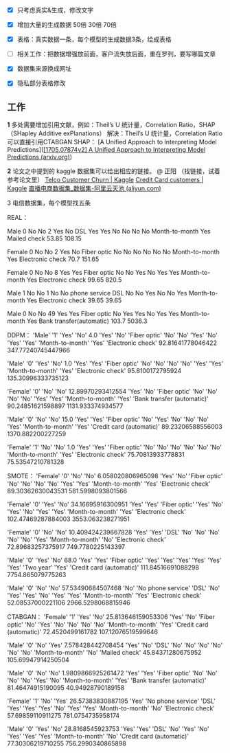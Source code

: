 - [x] 只考虑真实&生成，修改文字

- [x] 增加大量的生成数据  50倍 30倍 70倍

- [x] 表格：真实数据一条，每个模型的生成数据3条，绘成表格

- [ ] 相关工作：把数据增强放前面，客户流失放后面，重在罗列，要写哪篇文章
- [x] 数据集来源换成网址
- [x] 隐私部分表格修改





## 工作
**1** 多处需要增加引用文献，例如：Theil’s U 统计量，Correlation Ratio，SHAP（SHapley Additive exPlanations）
解决：Theil’s U 统计量，Correlation Ratio可以直接引用CTABGAN
		  SHAP： [A Unified Approach to Interpreting Model Predictions]([[1705.07874v2] A Unified Approach to Interpreting Model Predictions (arxiv.org)](https://arxiv.org/abs/1705.07874v2))
		  
**2** 论文之中提到的 kaggle 数据集可以给出相应的链接。 @ 正阳 （找链接，试着参考论文里）
[Telco Customer Churn | Kaggle](https://www.kaggle.com/datasets/blastchar/telco-customer-churn)
[Credit Card customers | Kaggle](https://www.kaggle.com/datasets/sakshigoyal7/credit-card-customers)
[直播电商数据集_数据集-阿里云天池 (aliyun.com)](https://tianchi.aliyun.com/dataset/124814)

3 电信数据集，每个模型找五条

REAL：

Male  0 No No  2  Yes  No  DSL  Yes  Yes  No  No  No  No  Month-to-month  Yes  Mailed check  53.85  108.15

Female  0  No No 2 Yes No Fiber optic No No No No No No Month-to-month Yes Electronic check 70.7 151.65 

Female 0 No No 8 Yes Yes Fiber optic No No Yes No Yes Yes Month-to-month Yes Electronic check 99.65 820.5

Male 1 No No 1 No No phone service DSL No No Yes No No Yes Month-to-month Yes Electronic check 39.65 39.65

Male 0 No No 49 Yes Yes Fiber optic No Yes Yes No Yes Yes Month-to-month Yes Bank transfer(automatic) 103.7 5036.3

DDPM：
'Male' '1' 'Yes' 'No'  4.0 'Yes' 'No' 'Fiber optic' 'No' 'No' 'Yes' 'No'
  'Yes' 'Yes' 'Month-to-month' 'Yes' 'Electronic check'
  92.81641778046422 347.77240745447966
  
 'Male' '0' 'Yes' 'No' 1.0 'Yes' 'Yes' 'Fiber optic' 'No' 'No' 'No' 'No'
  'Yes' 'Yes' 'Month-to-month' 'Yes' 'Electronic check' 
  95.8100172795924 135.30996333735123

 'Female' '0' 'No' 'No' 12.89970293412554 'Yes' 'No' 'Fiber optic' 'No' 'No' 'No' 'No'
  'Yes' 'Yes' 'Month-to-month' 'Yes' 'Bank transfer (automatic)'
   90.24851621598897 1131.933374934577
  
 'Male' '0' 'No' 'No' 15.0 'Yes' 'Yes' 'Fiber optic' 'No' 'Yes' 'No' 'No'
  'No' 'Yes' 'Month-to-month' 'Yes' 'Credit card (automatic)' 
  89.23206588556003 1370.882200227259
 
 'Female' '1' 'No' 'No' 1.0 'Yes' 'Yes' 'Fiber optic' 'No' 'No' 'No' 'No'
  'No' 'No' 'Month-to-month' 'Yes' 'Electronic check' 
  75.70813933778831 75.53547210781328

SMOTE：
'Female' '0' 'No' 'No' 6.058020806965098 'Yes' 'No' 'Fiber optic' 'No' 'No' 'No' 'No'
  'Yes' 'Yes' 'Month-to-month' 'Yes' 'Electronic check' 
  89.30362630043531 581.5998093801566
  
 'Female' '0' 'Yes' 'No' 34.16695916300951 'Yes' 'Yes' 'Fiber optic' 'Yes' 'No' 'Yes' 'No'
  'Yes' 'Yes' 'Month-to-month' 'Yes' 'Electronic check' 
  102.47469287884003 3553.063238271951
  
 'Female' '0' 'No' 'No' 10.409424239667828 'Yes' 'Yes' 'DSL' 'No' 'No' 'No' 'No' 'No' 'Yes'
  'Month-to-month' 'No' 'Electronic check' 
  72.89683257375917 749.7780225143397
  
 'Male' '0' 'Yes' 'No' 68.0 'Yes' 'Yes' 'Fiber optic' 'Yes' 'Yes' 'Yes' 'Yes'
  'Yes' 'Yes' 'Two year' 'Yes' 'Credit card (automatic)' 
  111.84516691088298 7754.865079775263
  
 'Male' '0' 'No' 'No' 57.53490684507468 'No' 'No phone service' 'DSL' 'No' 'Yes' 'Yes'
  'No' 'Yes' 'Yes' 'Month-to-month' 'Yes' 'Electronic check'
   52.08537000221106 2966.5298068815946

CTABGAN：
'Female' '1' 'Yes' 'No' 25.813646159053306 'Yes' 'No' 'Fiber optic' 'No' 'Yes' 'No' 'No'
  'No' 'No' 'Month-to-month' 'Yes' 'Credit card (automatic)'
   72.4520499161782 107.12076519599646
  
 'Male' '0' 'No' 'Yes' 7.578428442708454 'Yes' 'No' 'DSL' 'No' 'No' 'No' 'No' 'No' 'No'
  'Month-to-month' 'No' 'Mailed check' 
  45.84371280675952 105.69947914250504
  
 'Male' '0' 'No' 'No'  1.9809866925261472 'Yes' 'Yes' 'Fiber optic' 'No' 'No' 'No' 'No'
  'Yes' 'No' 'Month-to-month' 'Yes' 'Bank transfer (automatic)'
   81.46474915190095 40.94928790189158
  
 'Female' '1' 'No' 'Yes' 26.57383830887195 'Yes' 'No phone service' 'DSL' 'Yes' 'Yes'
  'Yes' 'No' 'Yes' 'Yes' 'Month-to-month' 'No' 'Electronic check'
   57.69859110911275 781.0754735958174
  
 'Male' '0' 'Yes' 'No'  28.8168545923753 'Yes' 'Yes' 'DSL' 'No' 'Yes' 'No' 'Yes' 'Yes'
  'Yes' 'Month-to-month' 'No' 'Credit card (automatic)' 
  77.30306219710255 756.2990340865898




